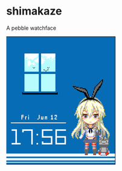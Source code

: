 # shimakaze
A pebble watchface

![alt tag](https://raw.githubusercontent.com/Corvusnest/shimakaze/master/sample/sample1.png)
